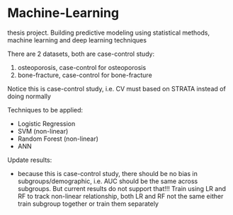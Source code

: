 # Machine-Learning
thesis project. Building predictive modeling using statistical methods, machine learning and deep learning techniques

There are 2 datasets, both are case-control study:
1. osteoporosis, case-control for osteoporosis
2. bone-fracture, case-control for bone-fracture

Notice this is case-control study, i.e. CV must based on STRATA instead of doing normally

Techniques to be applied:
- Logistic Regression
- SVM (non-linear)
- Random Forest (non-linear) 
- ANN 

Update results:
- because this is case-control study, there should be no bias in subgroups/demographic, i.e. AUC should be the same across subgroups. 
But current results do not support that!!! Train using LR and RF to track non-linear relationship, both LR and RF not the same either train subgroup together or train them separately 
